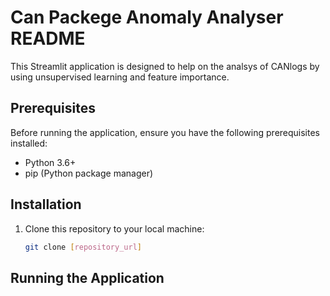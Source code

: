 # Can Packege Anomaly Analyser README

This Streamlit application is designed to help on the analsys of CANlogs by using unsupervised learning 
and feature importance.

## Prerequisites

Before running the application, ensure you have the following prerequisites installed:

- Python 3.6+
- pip (Python package manager)

## Installation

1. Clone this repository to your local machine:

   ```bash
   git clone [repository_url]
   ```
## Running the Application
```streamlit run app.py
```
